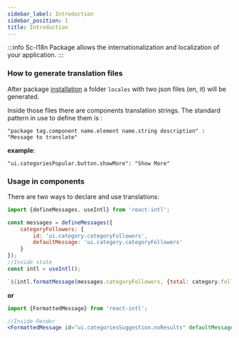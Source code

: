 ```yaml
---
sidebar_label: Introduction
sidebar_position: 1
title: Introduction
---
```


:::info
Sc-I18n Package allows the internationalization and localization of your application.
:::

### How to generate translation files

After package [installation](../getting_started/installation.md/#install-sc-i18n) a folder `locales` with two json files (en, it) will be generated.

Inside those files there are components translation strings. The standard pattern in use to define them is :

`"package tag.component name.element name.string description" : "Message to translate"`

**example**:

`"ui.categoriesPopular.button.showMore": "Show More"`


### Usage in components

There are two ways to declare and use translations:

```jsx
import {defineMessages, useIntl} from 'react-intl';

const messages = defineMessages({
    categoryFollowers: {
        id: 'ui.category.categoryFollowers',
        defaultMessage: 'ui.category.categoryFollowers'
    }
});
//Inside state
const intl = useIntl();

`${intl.formatMessage(messages.categoryFollowers, {total: category.followers_count})}`

```
**or**

```jsx
import {FormattedMessage} from 'react-intl';

//Inside Render
<FormattedMessage id="ui.categoriesSuggestion.noResults" defaultMessage="ui.categoriesSuggestion.noResults" />
```




